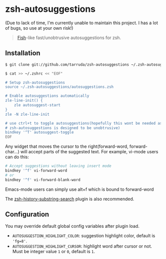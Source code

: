 # zsh-autosuggestions

(Due to lack of time, I'm currently unable to maintain this project. I has a lot of bugs, so use at your own risk!)

> [Fish](http://fishshell.com/)-like fast/unobtrusive autosuggestions for zsh.

## Installation

```sh
$ git clone git://github.com/tarruda/zsh-autosuggestions ~/.zsh-autosuggestions

$ cat >> ~/.zshrc << "EOF"

# Setup zsh-autosuggestions
source ~/.zsh-autosuggestions/autosuggestions.zsh

# Enable autosuggestions automatically
zle-line-init() {
	zle autosuggest-start
}
zle -N zle-line-init

# use ctrl+t to toggle autosuggestions(hopefully this wont be needed as
# zsh-autosuggestions is designed to be unobtrusive)
bindkey '^T' autosuggest-toggle
EOF

```

Any widget that moves the cursor to the right(forward-word, forward-char...)
will accept parts of the suggested text. For example, vi-mode users can do
this:

```sh
# Accept suggestions without leaving insert mode
bindkey '^f' vi-forward-word
# or
bindkey '^f' vi-forward-blank-word
```

Emacs-mode users can simply use alt+f which is bound to forward-word

The [zsh-history-substring-search](https://github.com/zsh-users/zsh-history-substring-search)
plugin is also recommended.

## Configuration

You may override default global config variables after plugin load.

- `AUTOSUGGESTION_HIGHLIGHT_COLOR`: suggestion highlight color, default is `'fg=8'`.
- `AUTOSUGGESTION_HIGHLIGHT_CURSOR`: highlight word after cursor or not. Must be integer value `1` or `0`, default is `1`.
